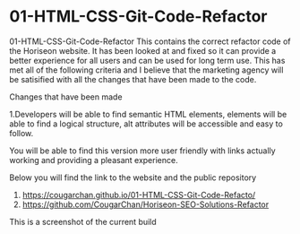 # 01-HTML-CSS-Git-Code-Refactor
01-HTML-CSS-Git-Code-Refactor This contains the correct refactor code of the Horiseon website. It has been looked at and fixed so it can provide a better experience for all users and can be used for long term use.  This has met all of the following criteria and I believe that the marketing agency will be satisified with all the changes that have been made to the code. 

Changes that have been made

1.Developers will be able to find semantic HTML elements, elements will be able to find a logical structure, alt attributes will be accessible and easy to follow.

You will be able to find this version more user friendly with links actually working and providing a pleasant experience.

Below you will find the link to the website and the public repository

1. https://cougarchan.github.io/01-HTML-CSS-Git-Code-Refacto/
2. https://github.com/CougarChan/Horiseon-SEO-Solutions-Refactor


This is a screenshot of the current build
